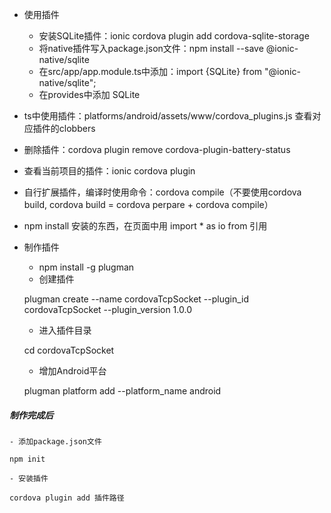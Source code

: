 - 使用插件
  - 安装SQLite插件：ionic cordova plugin add cordova-sqlite-storage
  - 将native插件写入package.json文件：npm install --save @ionic-native/sqlite
  - 在src/app/app.module.ts中添加：import {SQLite} from "@ionic-native/sqlite";
  - 在provides中添加 SQLite

- ts中使用插件：platforms/android/assets/www/cordova_plugins.js 查看对应插件的clobbers
- 删除插件：cordova plugin remove cordova-plugin-battery-status
- 查看当前项目的插件：ionic cordova plugin
- 自行扩展插件，编译时使用命令：cordova compile（不要使用cordova build, cordova build = cordova perpare + cordova compile）
- npm install 安装的东西，在页面中用 import * as io from 引用
- 制作插件
    - npm install -g plugman
    - 创建插件
    
    plugman create --name cordovaTcpSocket --plugin_id cordovaTcpSocket --plugin_version 1.0.0
    - 进入插件目录
    
    cd cordovaTcpSocket
    - 增加Android平台
    
    plugman platform add --platform_name android

##### 制作完成后

    - 添加package.json文件
    
    npm init
    
    - 安装插件
    
    cordova plugin add 插件路径

